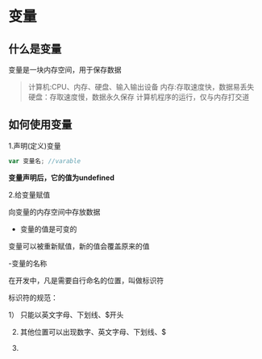 # 变量

## 什么是变量

变量是一块内存空间，用于保存数据

>计算机:CPU、内存、硬盘、输入输出设备
>内存:存取速度快，数据易丢失
>硬盘：存取速度慢，数据永久保存
>计算机程序的运行，仅与内存打交道

## 如何使用变量

1.声明(定义)变量

```js
var 变量名; //varable

```
**变量声明后，它的值为undefined**

2.给变量赋值

向变量的内存空间中存放数据


- 变量的值是可变的

变量可以被重新赋值，新的值会覆盖原来的值

-变量的名称

在开发中，凡是需要自行命名的位置，叫做标识符

标识符的规范：

1） 只能以英文字母、下划线、$开头

2) 其他位置可以出现数字、英文字母、下划线、$

3)  
